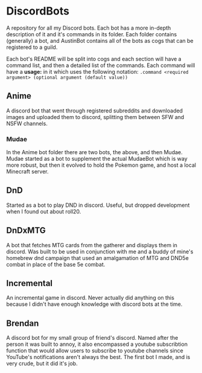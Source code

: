 # DiscordBots
 A repository for all my Discord bots. Each bot has a more in-depth description of it and it's commands in its folder. Each folder contains (generally) a bot, and AustinBot contains all of the bots as cogs that can be registered to a guild.

 Each bot's README will be split into cogs and each section will have a command list, and then a detailed list of the commands. Each command will have a **usage:** in it which uses the following notation:
 `.command <required argument> (optional argument (default value))`

## Anime
 A discord bot that went through registered subreddits and downloaded images and uploaded them to discord, splitting them between SFW and NSFW channels. 

### Mudae
 In the Anime bot folder there are two bots, the above, and then Mudae. Mudae started as a bot to supplement the actual MudaeBot which is way more robust, but then it evolved to hold the Pokemon game, and host a local Minecraft server.

## DnD
 Started as a bot to play DND in discord. Useful, but dropped development when I found out about roll20.

## DnDxMTG
 A bot that fetches MTG cards from the gatherer and displays them in discord. Was built to be used in conjunction with me and a buddy of mine's homebrew dnd campaign that used an amalgamation of MTG and DND5e combat in place of the base 5e combat.

## Incremental
 An incremental game in discord. Never actually did anything on this because I didn't have enough knowledge with discord bots at the time.

## Brendan
 A discord bot for my small group of friend's discord. Named after the person it was built to annoy, it also encompassed a youtube subscribtion function that would allow users to subscribe to youtube channels since YouTube's notifications aren't always the best. The first bot I made, and is very crude, but it did it's job.